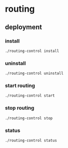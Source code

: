 # routing


## deployment

### install
```
./routing-control install
```
### uninstall
```
./routing-control uninstall
```
### start routing
```
./routing-control start
```
### stop routing
```
./routing-control stop
```
### status
```
./routing-control status
```
